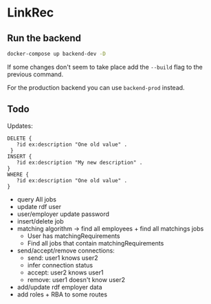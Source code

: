 # LinkRec

## Run the backend

```sh
docker-compose up backend-dev -D
```

If some changes don't seem to take place add the `--build` flag to the previous command.

For the production backend you can use `backend-prod` instead.

## Todo

Updates:

```SPARQL
DELETE {
   ?id ex:description "One old value" .
 }
INSERT {
   ?id ex:description "My new description" .
}
WHERE {
   ?id ex:description "One old value" .
}
```

- query All jobs
- update rdf user
- user/employer update password
- insert/delete job
- matching algorithm -> find all employees + find all matchings jobs
  - User has matchingRequirements
  - Find all jobs that contain matchingRequirements
- send/accept/remove connections:
  - send: user1 knows user2
  - infer connection status
  - accept: user2 knows user1
  - remove: user1 doesn't know user2
- add/update rdf employer data
- add roles + RBA to some routes
